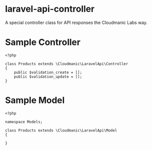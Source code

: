 laravel-api-controller
======================

A special controller class for API responses the Cloudmanic Labs way.


Sample Controller
======================

```
<?php

class Products extends \Cloudmanic\LaravelApi\Controller
{
	public $validation_create = [];
	public $validation_update = [];
}
```

Sample Model
======================

```
<?php

namespace Models;

class Products extends \Cloudmanic\LaravelApi\Model
{

}
```
